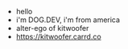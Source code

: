 - hello
- i'm DOG.DEV, i'm from america
- alter-ego of kitwoofer
- https://kitwoofer.carrd.co
<!---
dogdotDEV/dogdotDEV is a ✨ special ✨ repository because its `README.md` (this file) appears on your GitHub profile.
You can click the Preview link to take a look at your changes.
--->
